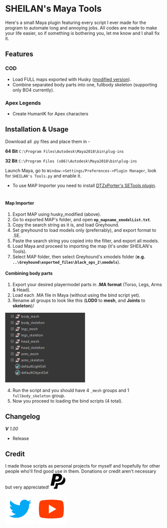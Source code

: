 # SHEILAN's Maya Tools
Here's a small Maya plugin featuring every script I ever made for the program to automate long and annoying jobs.
All codes are made to make your life easier, so if something is bothering you, let me know and I shall fix it.


## Features

### COD
* Load FULL maps exported with Husky ([modified version](https://github.com/sheilan102/husky_modified)).
* Combine separated body parts into one, fullbody skeleton (supporting only BO4 currently).

### Apex Legends
* Create HumanIK for Apex characters


## Installation & Usage

Download all .py files and place them in -

**64 Bit** `C:\Program Files\Autodesk\Maya2018\bin\plug-ins`

**32 Bit** `C:\Program Files (x86)\Autodesk\Maya2018\bin\plug-ins`

Launch Maya, go to `Window->Settings/Preferences->Plugin Manager`, look for `SHEILAN's Tools.py` and enable it.

* To use MAP Importer you need to install [DTZxPorter's SETools plugin](https://github.com/dtzxporter/SETools).
#

#### Map Importer

1. Export MAP using husky_modified (above).
2. Go to exported MAP's folder, and open **`mp_mapname_xmodelList.txt`**.
3. Copy the search string as it is, and load Greyhound.
5. Set greyhound to load models only (preferrably), and export format to .SE.
6. Paste the search string you copied into the filter, and export all models.
7. Load Maya and proceed to importing the map (it's under SHEILAN's Tools).
8. Select MAP folder, then select Greyhound's xmodels folder (**e.g. `..\Greyhound\exported_files\black_ops_2\xmodels`**).


#### Combining body parts
1. Export your desired playermodel parts in **.MA format** (Torso, Legs, Arms & Head).
2. Load each .MA file in Maya (without using the bind script yet).
3. Rename all groups to look like this (**LOD0** to **mesh**, and **Joints** to **skeleton**)/

![playerbody setup](images/playermodelexample.png)

4. Run the script and you should have 4 `_mesh` groups and 1 `fullbody_skeleton` group.
5. Now you proceed to loading the bind scripts (4 total).

## Changelog

***V** 1.00*

* Release

## Credit
I made those scripts as personal projects for myself and hopefully for other people who'll find good use in them.
Donations or credit aren't necessary but very appreciated! [![paypal](images/icon_paypal.svg)](https://paypal.me/ksheilan)

[![twitter](images/icon_twitter.svg)](https://twitter.com/SHEILANff)   [![youtube](images/icon_youtube.svg)](https://www.youtube.com/user/kalaboKKz)
